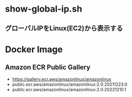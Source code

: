 # show-global-ip.sh
## グローバルIPをLinux(EC2)から表示する

# Docker Image
## Amazon ECR Public Gallery
- https://gallery.ecr.aws/amazonlinux/amazonlinux
- public.ecr.aws/amazonlinux/amazonlinux:2.0.20211223.0
- public.ecr.aws/amazonlinux/amazonlinux:2.0.20221210.1
